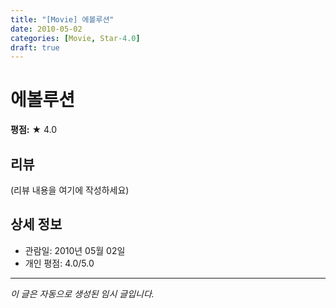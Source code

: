 ```yaml
---
title: "[Movie] 에볼루션"
date: 2010-05-02
categories: [Movie, Star-4.0]
draft: true
---
```


# 에볼루션

**평점:** ★ 4.0

## 리뷰

(리뷰 내용을 여기에 작성하세요)

## 상세 정보

- 관람일: 2010년 05월 02일
- 개인 평점: 4.0/5.0

---

*이 글은 자동으로 생성된 임시 글입니다.*
